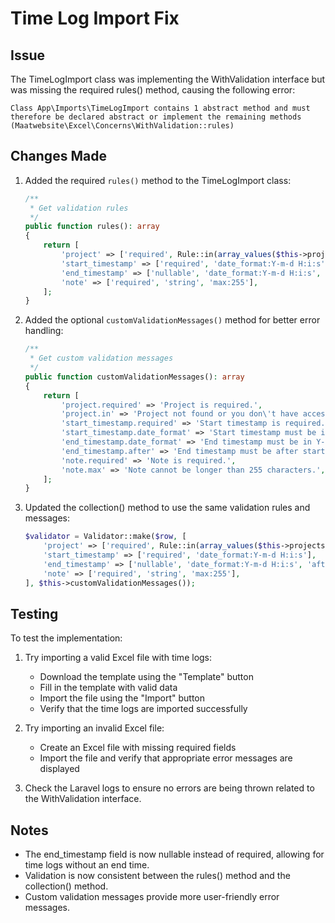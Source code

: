 # Time Log Import Fix

## Issue
The TimeLogImport class was implementing the WithValidation interface but was missing the required rules() method, causing the following error:

```
Class App\Imports\TimeLogImport contains 1 abstract method and must therefore be declared abstract or implement the remaining methods (Maatwebsite\Excel\Concerns\WithValidation::rules)
```

## Changes Made

1. Added the required `rules()` method to the TimeLogImport class:
   ```php
   /**
    * Get validation rules
    */
   public function rules(): array
   {
       return [
           'project' => ['required', Rule::in(array_values($this->projects))],
           'start_timestamp' => ['required', 'date_format:Y-m-d H:i:s'],
           'end_timestamp' => ['nullable', 'date_format:Y-m-d H:i:s', 'after:start_timestamp'],
           'note' => ['required', 'string', 'max:255'],
       ];
   }
   ```

2. Added the optional `customValidationMessages()` method for better error handling:
   ```php
   /**
    * Get custom validation messages
    */
   public function customValidationMessages(): array
   {
       return [
           'project.required' => 'Project is required.',
           'project.in' => 'Project not found or you don\'t have access to it.',
           'start_timestamp.required' => 'Start timestamp is required.',
           'start_timestamp.date_format' => 'Start timestamp must be in Y-m-d H:i:s format.',
           'end_timestamp.date_format' => 'End timestamp must be in Y-m-d H:i:s format.',
           'end_timestamp.after' => 'End timestamp must be after start timestamp.',
           'note.required' => 'Note is required.',
           'note.max' => 'Note cannot be longer than 255 characters.',
       ];
   }
   ```

3. Updated the collection() method to use the same validation rules and messages:
   ```php
   $validator = Validator::make($row, [
       'project' => ['required', Rule::in(array_values($this->projects))],
       'start_timestamp' => ['required', 'date_format:Y-m-d H:i:s'],
       'end_timestamp' => ['nullable', 'date_format:Y-m-d H:i:s', 'after:start_timestamp'],
       'note' => ['required', 'string', 'max:255'],
   ], $this->customValidationMessages());
   ```

## Testing

To test the implementation:

1. Try importing a valid Excel file with time logs:
   - Download the template using the "Template" button
   - Fill in the template with valid data
   - Import the file using the "Import" button
   - Verify that the time logs are imported successfully

2. Try importing an invalid Excel file:
   - Create an Excel file with missing required fields
   - Import the file and verify that appropriate error messages are displayed

3. Check the Laravel logs to ensure no errors are being thrown related to the WithValidation interface.

## Notes

- The end_timestamp field is now nullable instead of required, allowing for time logs without an end time.
- Validation is now consistent between the rules() method and the collection() method.
- Custom validation messages provide more user-friendly error messages.
